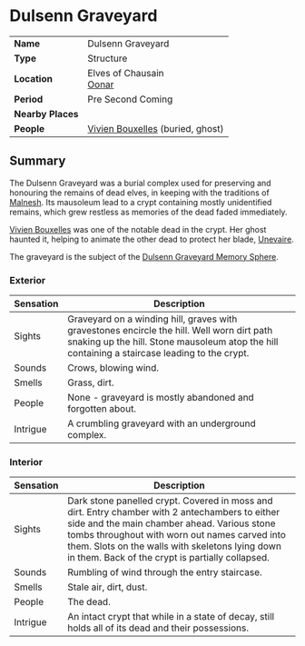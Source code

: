 # Dulsenn Graveyard

|||
| --- | --- |
| **Name** | Dulsenn Graveyard | place.4
| **Type** | Structure |
| **Location** | Elves of Chausain<br>[Oonar](../../planes/oonar.md) |
| **Period** | Pre Second Coming |
| **Nearby Places** | |
| **People** | [Vivien Bouxelles](../../characters/vivien-bouxelles.md) (buried, ghost) |

## Summary

The Dulsenn Graveyard was a burial complex used for preserving and honouring the remains of dead elves, in keeping with the traditions of [Malnesh](../../gods/deities/malnesh.md). Its mausoleum lead to a crypt containing mostly unidentified remains, which grew restless as memories of the dead faded immediately.

[Vivien Bouxelles](../../characters/vivien-bouxelles.md) was one of the notable dead in the crypt. Her ghost haunted it, helping to animate the other dead to protect her blade, [Unevaire](../../items/weapons/unevaire.md).

The graveyard is the subject of the [Dulsenn Graveyard Memory Sphere](../../items/memory-spheres/dulsenn-graveyard-memory-sphere.md).

### Exterior

| Sensation | Description |
| ---- | --- |
| Sights | Graveyard on a winding hill, graves with gravestones encircle the hill. Well worn dirt path snaking up the hill. Stone mausoleum atop the hill containing a staircase leading to the crypt. |
| Sounds | Crows, blowing wind. |
| Smells | Grass, dirt. |
| People | None - graveyard is mostly abandoned and forgotten about. |
| Intrigue | A crumbling graveyard with an underground complex. |

### Interior

| Sensation | Description |
| ---- | --- |
| Sights | Dark stone panelled crypt. Covered in moss and dirt. Entry chamber with 2 antechambers to either side and the main chamber ahead. Various stone tombs throughout with worn out names carved into them. Slots on the walls with skeletons lying down in them. Back of the crypt is partially collapsed. |
| Sounds | Rumbling of wind through the entry staircase. |
| Smells | Stale air, dirt, dust. |
| People | The dead. |
| Intrigue | An intact crypt that while in a state of decay, still holds all of its dead and their possessions. |
